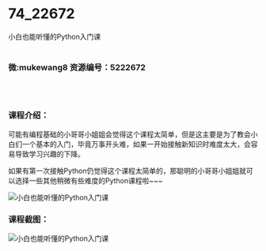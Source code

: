 # 74_22672
小白也能听懂的Python入门课
<br/></br>
<h3>微:mukewang8 资源编号：5222672</h3>
<br/></br>
<h3>课程介绍：</h3>
<p>可能有编程基础的小哥哥小姐姐会觉得这个课程太简单，但是这主要是为了教会小白们一个基本的入门，毕竟万事开头难，如果一开始接触新知识时难度太大，会容易导致学习兴趣的下降。</p>
<p>如果有第一次接触Python仍觉得这个课程太简单的，那聪明的小哥哥小姐姐就可以选择一些其他稍微有些难度的Python课程啦~~~</p>
<p><img src="https://www.ko996.com/wp-content/uploads/img/2022/02/1-6-300x117.png" alt="小白也能听懂的Python入门课"></p>
<div class="info-desc">
<h3>课程截图：</h3>
<p><img src="https://www.ko996.com/wp-content/uploads/img/2022/02/2-1.png" alt="小白也能听懂的Python入门课"></p>


			
</div>
